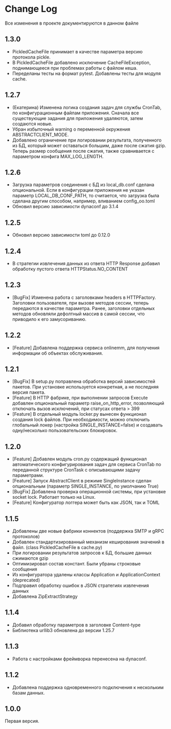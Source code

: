 # Change Log
Все изменения в проекте документируются в данном файле

## 1.3.0
- PickledCacheFile принимает в качестве параметра версию протокола pickle. 
- В PickledCacheFile добавлено исключение CacheFileException, поднимающееся при проблемах работы с файлом кеша.
- Переделаны тесты на формат pytest. Добавлены тесты для модуля cache.

## 1.2.7
- (Екатерина) Изменена логика создания задач для службы CronTab, по конфигурационным файлам приложения. 
Сначала все существующие задания для приложения удаляются, затем создаются новые.
- Убран избыточный warning о переменной окружения ABSTRACTCLIENT_MODE.
- Добавлено ограничение при логировании результата, полученного из БД, который может оставаться большим, даже после 
сжатия gzip. Теперь размер сообщения после сжатия, также сравнивается с параметром конфига MAX_LOG_LENGTH.

## 1.2.6
- Загрузка параметров соединения с БД из local_db.conf сделана опциональной. Если в конфигурации приложения не указан 
  параметр LOCAL_DB_CONF_PATH, то считается, что загрузка была сделана другим способом, например, вливанием 
  config_oo.toml 
- Обновил версию зависимости dynaconf до 3.1.4

## 1.2.5
- Обновил версию зависимости toml до 0.12.0

## 1.2.4
- В стратегии извлечения данных из ответа HTTP Response добавил обработку пустого ответа HTTPStatus.NO_CONTENT

## 1.2.3
- [BugFix] Изменена работа с заголовками headers в HTTPFactory. Заголовки пользователя, при вызове методов сессии, 
  теперь передаются в качестве параметра. Ранее, заголовки отдельных методов обновляли дефолтный массив в самой сессии, 
  что приводило к его замусориванию.

## 1.2.2
- [Feature] Добавлена поддержка сервиса onlinemm, для получения информации об объектах обслуживания.

## 1.2.1
- [BugFix] В setup.py поправлена обработка версий зависимостей пакетов. При установке используется конкретная, а не
последняя версия пакета.
- [Feature] В HTTP фабрике, при выполнении запросов Execute добавлен опциональный параметр raise_on_http_error, 
позволяющий отключать вызов исключений, при статусах ответа > 399 
- [Feature] В отдельный модуль locker.py вынесен функционал создания lock файлов. При необходимости, можно отключить
глобальный локер (настройка SINGLE_INSTANCE=false) и создавать одну/несколько пользовательских блокировок.  

## 1.2.0
- [Feature] Добавлен модуль cron.py содержащий функционал автоматического конфигурирования задач для сервиса CronTab по 
переданной структуре CronTask c описывающими задачу параметрами.
- [Feature] Запуск AbstractClient в режиме SingleInstance сделан опциональным (параметр SINGLE_INSTANCE, по умолчанию 
True)
- [BugFix] Добавлена проверка операционной системы, при установке socket lock. Работает только на Linux.
- [Feature] Конфигуратор логгера может быть как JSON, так и TOML
 
## 1.1.5
- Добавлены две новые фабрики коннектов (поддержка SMTP и gRPC протоколов)
- Добавлен стандартизированный механизм кеширования значений в файл. (class PickledCacheFile в cache.py)
- При логировании результатов запросов к БД, большие данных сжимаются gzip
- Оптимизировал состав констант. Были убраны строковые сообщения
- Из конфигуратора удалены классы Application и ApplicationContext (deprecated)
- Подправил обработку ошибок в JSON стратегиях извлечения данных
- Добавлена ZipExtractStrategy

## 1.1.4
- Добавил обработку параметров в заголовке Content-type
- Библиотека urllib3 обновлена до версии 1.25.7

## 1.1.3
- Работа с настройками фреймворка перенесена на dynaconf.

## 1.1.2
- Добавлена поддержка одновременного подключения к нескольким базам данных.
 
## 1.0.0
Первая версия.